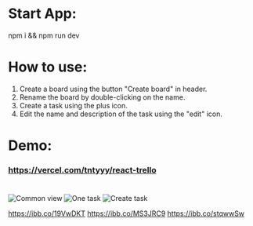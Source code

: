 # Start App:

npm i && npm run dev

# How to use:

1. Create a board using the button "Create board" in header.
2. Rename the board by double-clicking on the name.
3. Create a task using the plus icon.
4. Edit the name and description of the task using the "edit" icon.

# Demo:

### https://vercel.com/tntyyy/react-trello

#

![Common view](https://i.ibb.co/64hf3bF/image-2022-10-14-18-16-32.jpg)
![One task](https://ibb.co/19VwDKT)
![Create task](https://i.ibb.co/V3TSSyS/image-2022-10-14-18-16-25.jpg)

https://ibb.co/19VwDKT
https://ibb.co/MS3JRC9
https://ibb.co/stqwwSw

